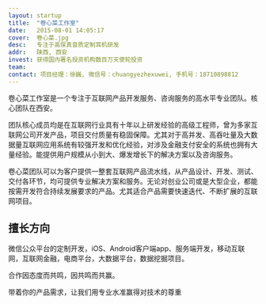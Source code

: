 ```yaml
---
layout: startup
title:  "卷心菜工作室"
date:   2015-08-01 14:05:17
cover:	卷心菜.jpg
desc:	专注于高保真音质定制耳机研发
addr:	陕西, 西安
invest:	获得国内著名投资机构数百万天使轮投资
team:	
contact: 项目经理：徐巍, 微信号：chuangyezhexuwei, 手机号：18710898812
---
```


卷心菜工作室是一个专注于互联网产品开发服务、咨询服务的高水平专业团队。核心团队在西安。

团队核心成员均是在互联网行业具有十年以上研发经验的高级工程师，曾为多家互联网公司开发产品，项目交付质量有稳固保障。尤其对于高并发、高吞吐量及大数据量互联网应用系统有较强开发和优化经验，对涉及金融支付安全的系统也拥有大量经验。能提供用户规模从小到大、爆发增长下的解决方案以及咨询服务。

卷心菜团队可以为客户提供一整套互联网产品流水线，从产品设计、开发、测试、交付各环节，均可提供专业解决方案和服务。无论对创业公司或是大型企业，都能按需开发符合持续发展要求的产品。尤其适合产品需要快速迭代、不断扩展的互联网项目。

## 擅长方向

微信公众平台的定制开发，iOS、Android客户端app、服务端开发，移动互联网，互联网金融，电商平台，大数据平台，数据挖掘项目。

合作因态度而共鸣，因共鸣而共赢。

带着你的产品需求，让我们用专业水准赢得对技术的尊重


